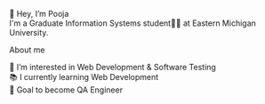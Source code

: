 👋 Hey, I’m Pooja <br>
I'm a Graduate Information Systems student👩‍🎓 at Eastern Michigan University.

About me <br>

👀 I’m interested in Web Development & Software Testing <br>
📚 I currently learning Web Development <br>
🎯 Goal to become QA Engineer <br>


<!---
poojapunyarthi/poojapunyarthi is a ✨ special ✨ repository because its `README.md` (this file) appears on your GitHub profile.
You can click the Preview link to take a look at your changes.
--->
